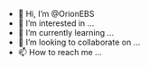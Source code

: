 - 👋 Hi, I’m @OrionEBS
- 👀 I’m interested in ...
- 🌱 I’m currently learning ...
- 💞️ I’m looking to collaborate on ...
- 📫 How to reach me ...

<!---
OrionEBS/OrionEBS is a ✨ special ✨ repository because its `README.md` (this file) appears on your GitHub profile.
You can click the Preview link to take a look at your changes.
--->
